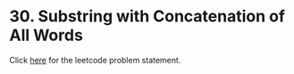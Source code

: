 
# 30. Substring with Concatenation of All Words

Click [here](https://leetcode.com/problems/substring-with-concatenation-of-all-words/) for the leetcode problem statement.
